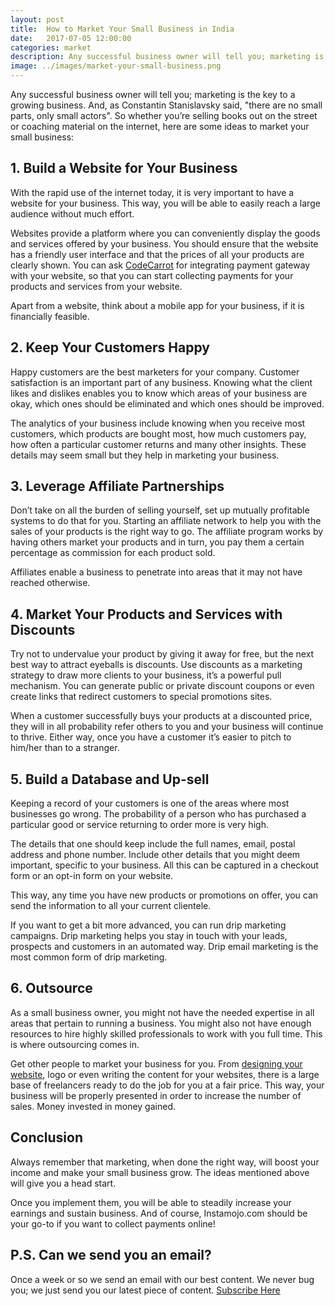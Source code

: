 ```yaml
---
layout: post
title:  How to Market Your Small Business in India
date:   2017-07-05 12:00:00
categories: market
description: Any successful business owner will tell you; marketing is the key to a growing business, here are some ideas to market your small business.
image: ../images/market-your-small-business.png
---
```


Any successful business owner will tell you; marketing is the key to a growing business. And, as Constantin Stanislavsky said, "there are no small parts, only small actors". So whether you’re selling books out on the street or coaching material on the internet, here are some ideas to market your small business:

## 1. Build a Website for Your Business

With the rapid use of the internet today, it is very important to have a website for your business. This way, you will be able to easily reach a large audience without much effort.

Websites provide a platform where you can conveniently display the goods and services offered by your business. You should ensure that the website has a friendly user interface and that the prices of all your products are clearly shown. You can ask [CodeCarrot](http://www.codecarrot.net/) for integrating payment gateway with your website, so that you can start collecting payments for your products and services from your website.


Apart from a website, think about a mobile app for your business, if it is financially feasible.

## 2. Keep Your Customers Happy

Happy customers are the best marketers for your company. Customer satisfaction is an important part of any business. Knowing what the client likes and dislikes enables you to know which areas of your business are okay, which ones should be eliminated and which ones should be improved.

The analytics of your business include knowing when you receive most customers, which products are bought most, how much customers pay, how often a particular customer returns and many other insights. These details may seem small but they help in marketing your business.

## 3. Leverage Affiliate Partnerships

Don’t take on all the burden of selling yourself, set up mutually profitable systems to do that for you. Starting an affiliate network to help you with the sales of your products is the right way to go. The affiliate program works by having others market your products and in turn, you pay them a certain percentage as commission for each product sold.

Affiliates enable a business to penetrate into areas that it may not have reached otherwise.

## 4. Market Your Products and Services with Discounts

Try not to undervalue your product by giving it away for free, but the next best way to attract eyeballs is discounts.
Use discounts as a marketing strategy to draw more clients to your business, it’s a powerful pull mechanism. You can generate public or private discount coupons or even create links that redirect customers to special promotions sites.

When a customer successfully buys your products at a discounted price, they will in all probability refer others to you and your business will continue to thrive. Either way, once you have a customer it’s easier to pitch to him/her than to a stranger.

## 5. Build a Database and Up-sell

Keeping a record of your customers is one of the areas where most businesses go wrong. The probability of a person who has purchased a particular good or service returning to order more is very high.

The details that one should keep include the full names, email, postal address and phone number. Include other details that you might deem important, specific to your business. All this can be captured in a checkout form or an opt-in form on your website.

This way, any time you have new products or promotions on offer, you can send the information to all your current clientele.

If you want to get a bit more advanced, you can run drip marketing campaigns. Drip marketing helps you stay in touch with your leads, prospects and customers in an automated way. Drip email marketing is the most common form of drip marketing. 

## 6. Outsource

As a small business owner, you might not have the needed expertise in all areas that pertain to running a business. You might also not have enough resources to hire highly skilled professionals to work with you full time. This is where outsourcing comes in.

Get other people to market your business for you. From [designing your website](http://www.codecarrot.net/), logo or even writing the content for your websites, there is a large base of freelancers ready to do the job for you at a fair price. This way, your business will be properly presented in order to increase the number of sales. Money invested in money gained.

## Conclusion

Always remember that marketing, when done the right way, will boost your income and make your small business grow. The ideas mentioned above will give you a head start.

Once you implement them, you will be able to steadily increase your earnings and sustain business. And of course, Instamojo.com should be your go-to if you want to collect payments online!

## P.S. Can we send you an email?

Once a week or so we send an email with our best content. We never bug you; we just send you our latest piece of content. <a href="#subscribe">Subscribe Here</a>